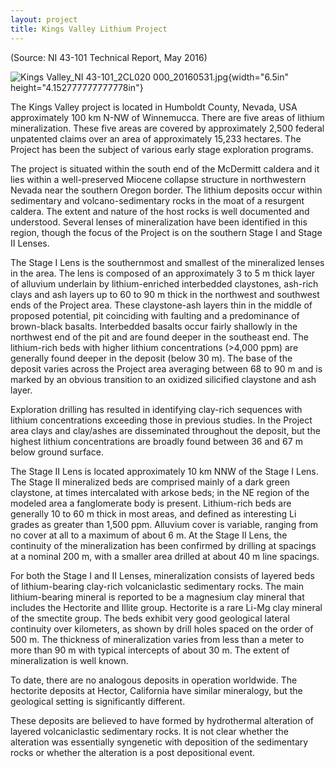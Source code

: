 ```yaml
---
layout: project
title: Kings Valley Lithium Project
---
```


(Source: NI 43-101 Technical Report, May 2016)

![Kings Valley\_NI 43-101\_2CL020
000\_20160531.jpg](media/image01.jpg){width="6.5in"
height="4.152777777777778in"}

The Kings Valley project is located in Humboldt County, Nevada, USA
approximately 100 km N-NW of Winnemucca. There are five areas of lithium
mineralization. These five areas are covered by approximately 2,500
federal unpatented claims over an area of approximately 15,233 hectares.
The Project has been the subject of various early stage exploration
programs.

The project is situated within the south end of the McDermitt caldera
and it lies within a well-preserved Miocene collapse structure in
northwestern Nevada near the southern Oregon border. The lithium
deposits occur within sedimentary and volcano-sedimentary rocks in the
moat of a resurgent caldera. The extent and nature of the host rocks is
well documented and understood. Several lenses of mineralization have
been identified in this region, though the focus of the Project is on
the southern Stage I and Stage II Lenses.

The Stage I Lens is the southernmost and smallest of the mineralized
lenses in the area. The lens is composed of an approximately 3 to 5 m
thick layer of alluvium underlain by lithium-enriched interbedded
claystones, ash-rich clays and ash layers up to 60 to 90 m thick in the
northwest and southwest ends of the Project area. These claystone-ash
layers thin in the middle of proposed potential, pit coinciding with
faulting and a predominance of brown-black basalts. Interbedded basalts
occur fairly shallowly in the northwest end of the pit and are found
deeper in the southeast end. The lithium-rich beds with higher lithium
concentrations (&gt;4,000 ppm) are generally found deeper in the deposit
(below 30 m). The base of the deposit varies across the Project area
averaging between 68 to 90 m and is marked by an obvious transition to
an oxidized silicified claystone and ash layer.

Exploration drilling has resulted in identifying clay-rich sequences
with lithium concentrations exceeding those in previous studies. In the
Project area clays and clay/ashes are disseminated throughout the
deposit, but the highest lithium concentrations are broadly found
between 36 and 67 m below ground surface.

The Stage II Lens is located approximately 10 km NNW of the Stage I
Lens. The Stage II mineralized beds are comprised mainly of a dark green
claystone, at times intercalated with arkose beds; in the NE region of
the modeled area a fanglomerate body is present. Lithium-rich beds are
generally 10 to 60 m thick in most areas, and defined as interesting Li
grades as greater than 1,500 ppm. Alluvium cover is variable, ranging
from no cover at all to a maximum of about 6 m. At the Stage II Lens,
the continuity of the mineralization has been confirmed by drilling at
spacings at a nominal 200 m, with a smaller area drilled at about 40 m
line spacings.

For both the Stage I and II Lenses, mineralization consists of layered
beds of lithium-bearing clay-rich volcaniclastic sedimentary rocks. The
main lithium-bearing mineral is reported to be a magnesium clay mineral
that includes the Hectorite and Illite group. Hectorite is a rare Li-Mg
clay mineral of the smectite group. The beds exhibit very good
geological lateral continuity over kilometers, as shown by drill holes
spaced on the order of 500 m. The thickness of mineralization varies
from less than a meter to more than 90 m with typical intercepts of
about 30 m. The extent of mineralization is well known.

To date, there are no analogous deposits in operation worldwide. The
hectorite deposits at Hector, California have similar mineralogy, but
the geological setting is significantly different.

These deposits are believed to have formed by hydrothermal alteration of
layered volcaniclastic sedimentary rocks. It is not clear whether the
alteration was essentially syngenetic with deposition of the sedimentary
rocks or whether the alteration is a post depositional event.
